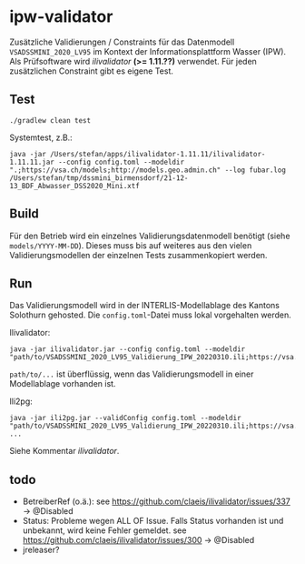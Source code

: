 # ipw-validator

Zusätzliche Validierungen / Constraints für das Datenmodell `VSADSSMINI_2020_LV95` im Kontext der Informationsplattform Wasser (IPW). Als Prüfsoftware wird _ilivalidator_ **(>= 1.11.??)** verwendet. Für jeden zusätzlichen Constraint gibt es eigene Test. 

## Test
```
./gradlew clean test
```

Systemtest, z.B.:

```
java -jar /Users/stefan/apps/ilivalidator-1.11.11/ilivalidator-1.11.11.jar --config config.toml --modeldir ".;https://vsa.ch/models;http://models.geo.admin.ch" --log fubar.log /Users/stefan/tmp/dssmini_birmensdorf/21-12-13_BDF_Abwasser_DSS2020_Mini.xtf
```

## Build
Für den Betrieb wird ein einzelnes Validierungsdatenmodell benötigt (siehe `models/YYYY-MM-DD`). Dieses muss bis auf weiteres aus den vielen Validierungsmodellen der einzelnen Tests zusammenkopiert werden.

## Run

Das Validierungsmodell wird in der INTERLIS-Modellablage des Kantons Solothurn gehosted. Die `config.toml`-Datei muss lokal vorgehalten werden.

Ilivalidator:
```
java -jar ilivalidator.jar --config config.toml --modeldir "path/to/VSADSSMINI_2020_LV95_Validierung_IPW_20220310.ili;https://vsa.ch/models;http://models.geo.admin.ch"
```

`path/to/...` ist überflüssig, wenn das Validierungsmodell in einer Modellablage vorhanden ist.

Ili2pg:
```
java -jar ili2pg.jar --validConfig config.toml --modeldir "path/to/VSADSSMINI_2020_LV95_Validierung_IPW_20220310.ili;https://vsa.ch/models;http://models.geo.admin.ch" ...
```
Siehe Kommentar _ilivalidator_.


## todo
- BetreiberRef (o.ä.): see https://github.com/claeis/ilivalidator/issues/337 -> @Disabled
- Status: Probleme wegen ALL OF Issue. Falls Status vorhanden ist und unbekannt, wird keine Fehler gemeldet. see https://github.com/claeis/ilivalidator/issues/300 -> @Disabled
- jreleaser?
